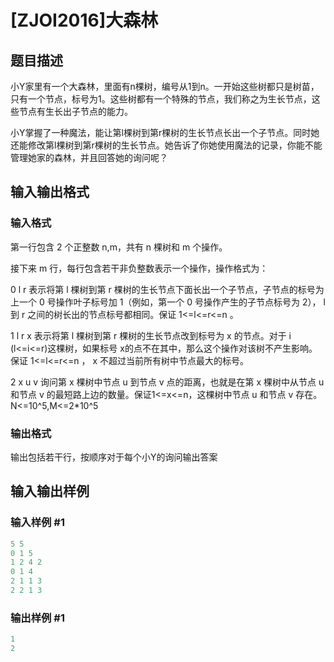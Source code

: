 # [ZJOI2016]大森林

## 题目描述

小Y家里有一个大森林，里面有n棵树，编号从1到n。一开始这些树都只是树苗，只有一个节点，标号为1。这些树都有一个特殊的节点，我们称之为生长节点，这些节点有生长出子节点的能力。

小Y掌握了一种魔法，能让第l棵树到第r棵树的生长节点长出一个子节点。同时她还能修改第l棵树到第r棵树的生长节点。她告诉了你她使用魔法的记录，你能不能管理她家的森林，并且回答她的询问呢？

## 输入输出格式

### 输入格式

第一行包含 2 个正整数 n,m，共有 n 棵树和 m 个操作。

接下来 m 行，每行包含若干非负整数表示一个操作，操作格式为：

0 l r 表示将第 l 棵树到第 r 棵树的生长节点下面长出一个子节点，子节点的标号为上一个 0 号操作叶子标号加 1（例如，第一个 0 号操作产生的子节点标号为 2）， l 到 r 之间的树长出的节点标号都相同。保证 1<=l<=r<=n 。

1 l r x 表示将第 l 棵树到第 r 棵树的生长节点改到标号为 x 的节点。对于 i (l<=i<=r)这棵树，如果标号 x的点不在其中，那么这个操作对该树不产生影响。保证 1<=l<=r<=n ， x 不超过当前所有树中节点最大的标号。

2 x u v 询问第 x 棵树中节点 u 到节点 v 点的距离，也就是在第 x 棵树中从节点 u 和节点 v 的最短路上边的数量。保证1<=x<=n，这棵树中节点 u 和节点 v 存在。N<=10^5,M<=2\*10^5

### 输出格式

输出包括若干行，按顺序对于每个小Y的询问输出答案

## 输入输出样例

### 输入样例 #1

```cpp
5 5
0 1 5
1 2 4 2
0 1 4
2 1 1 3
2 2 1 3
```


### 输出样例 #1

```cpp
1
2
```


